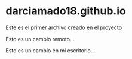 # darciamado18.github.io

Este es el primer archivo creado en el proyecto

Esto es un cambio remoto...

Esto es un cambio en mi escritorio...

